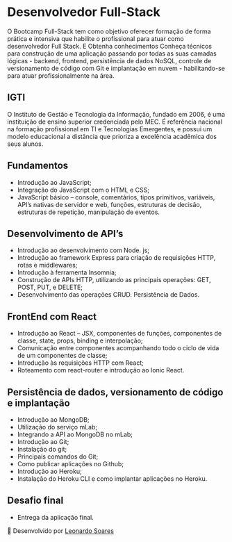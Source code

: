 # Desenvolvedor Full-Stack

O Bootcamp Full-Stack tem como objetivo oferecer formação de forma prática e intensiva que habilite o profissional para atuar como desenvolvedor Full Stack. E Obtenha conhecimentos Conheça técnicos para construção de uma aplicação passando por todas as suas camadas lógicas - backend, frontend,
persistência de dados NoSQL, controle de versionamento
de código com Git e implantação em nuvem - habilitando-se
para atuar profissionalmente na área.

## IGTI

O Instituto de Gestão e Tecnologia da Informação, fundado em
2006, é uma instituição de ensino superior credenciada pelo MEC.
É referência nacional na formação profissional em TI e Tecnologias
Emergentes, e possui um modelo educacional a distância que
prioriza a excelência acadêmica dos seus alunos.

## Fundamentos

- Introdução ao JavaScript;
- Integração do JavaScript com o HTML e CSS;
- JavaScript básico – console, comentários, tipos primitivos, variáveis, API’s nativas de servidor e web, funções, estruturas de decisão, estruturas de repetição, manipulação de eventos.

## Desenvolvimento de API’s

- Introdução ao desenvolvimento com Node. js;
- Introdução ao framework Express para criação de requisições HTTP, rotas e middlewares;
- Introdução à ferramenta Insomnia;
- Construção de APIs HTTP, utilizando as principais operações: GET, POST, PUT, e DELETE;
- Desenvolvimento das operações CRUD. Persistência de Dados.

## FrontEnd com React

- Introdução ao React – JSX, componentes de funções, componentes de classe, state, props, binding e interpolação;
- Comunicação entre componentes acompanhando todo o ciclo de vida de um componentes de classe;
- Introdução às requisições HTTP com React;
- Roteamento com react-router e introdução ao Ionic React.

## Persistência de dados, versionamento de código e implantação

- Introdução ao MongoDB;
- Utilização do serviço mLab;
- Integrando a API ao MongoDB no mLab;
- Introdução ao Git;
- Instalação do git;
- Principais comandos do Git;
- Como publicar aplicações no Github;
- Introdução ao Heroku;
- Instalação do Heroku CLI e como implantar aplicações no Heroku.

## Desafio final

- Entrega da aplicação final.

🚀 Desenvolvido por [Leonardo Soares](https://github.com/leosoares96)
